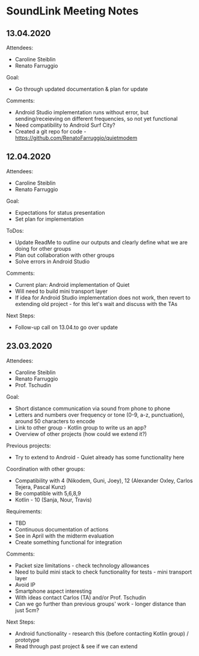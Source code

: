 # SoundLink Meeting Notes

## 13.04.2020

Attendees:
* Caroline Steiblin
* Renato Farruggio

Goal:
* Go through updated documentation & plan for update

Comments:
* Android Studio implementation runs without error, but sending/receieving on different frequencies, so not yet functional
* Need compatibility to Android Surf City?
* Created a git repo for code - https://github.com/RenatoFarruggio/quietmodem

## 12.04.2020

Attendees:
* Caroline Steiblin
* Renato Farruggio

Goal:
* Expectations for status presentation
* Set plan for implementation

ToDos:
* Update ReadMe to outline our outputs and clearly define what we are doing for other groups
* Plan out collaboration with other groups
* Solve errors in Android Studio

Comments:
* Current plan: Android implementation of Quiet
* Will need to build mini transport layer
* If idea for Android Studio implementation does not work, then revert to extending old project - for this let's wait and discuss with the TAs

Next Steps:
* Follow-up call on 13.04.to go over update

## 23.03.2020

Attendees:
* Caroline Steiblin
* Renato Farruggio
* Prof. Tschudin

Goal: 
* Short distance communication via sound from phone to phone
* Letters and numbers over frequency or tone (0-9, a-z, punctuation), around 50 characters to encode
* Link to other group - Kotlin group to write us an app?
* Overview of other projects (how could we extend it?)

Previous projects:
* Try to extend to Android - Quiet already has some functionality here

Coordination with other groups:
* Compatibility with 4 (Nikodem, Guni, Joey), 12 (Alexander Oxley, Carlos Tejera, Pascal Kunz)
* Be compatible with 5,6,8,9
* Kotlin - 10 (Sanja, Nour, Travis)

Requirements:
* TBD
* Continuous documentation of actions
* See in April with the midterm evaluation
* Create something functional for integration

Comments:
* Packet size limitations - check technology allowances
* Need to build mini stack to check functionality for tests - mini transport layer
* Avoid IP
* Smartphone aspect interesting
* With ideas contact Carlos (TA) and/or Prof. Tschudin
* Can we go further than previous groups' work - longer distance than just 5cm?

Next Steps:
* Android functionality - research this (before contacting Kotlin group) / prototype
* Read through past project & see if we can extend
